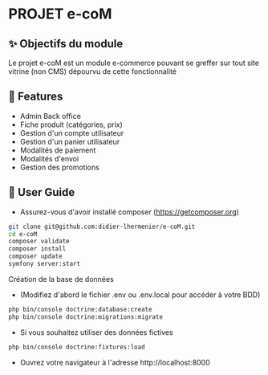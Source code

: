 # PROJET e-coM

## :sparkles: Objectifs du module

Le projet e-coM est un module e-commerce pouvant se greffer sur tout site vitrine (non CMS) dépourvu de cette fonctionnalité

## :rocket: Features

* Admin Back office
* Fiche produit (catégories, prix)
* Gestion d'un compte utilisateur
* Gestion d'un panier utilisateur
* Modalités de paiement
* Modalités d'envoi 
* Gestion des promotions


## :high_brightness:  User Guide

- Assurez-vous d'avoir installé composer (https://getcomposer.org)

```bash
git clone git@github.com:didier-lhermenier/e-coM.git
cd e-coM
composer validate
composer install
composer update
symfony server:start
```
Création de la base de données

- (Modifiez d'abord le fichier .env ou .env.local pour accéder à votre BDD)

```bash
php bin/console doctrine:database:create
php bin/console doctrine:migrations:migrate
```

- Si vous souhaitez utiliser des données fictives

```bash
php bin/console doctrine:fixtures:load
```

- Ouvrez votre navigateur à l'adresse http://localhost:8000


